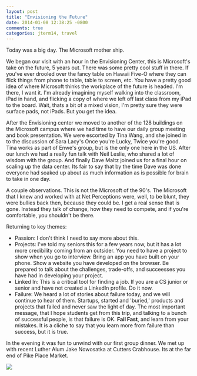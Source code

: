 ```yaml
---
layout: post
title: "Envisioning the Future"
date: 2014-01-08 12:38:25 -0800
comments: true
categories: jterm14, travel
---
```


Today was a big day.  The Microsoft mother ship.

We began our visit with an hour in the Envisioning Center, this is Microsoft's take on the future, 5 years out.  There was some pretty cool stuff in there.  If you've ever drooled over the fancy table on Hawaii Five-O where they can flick things from phone to table, table to screen, etc. You have a pretty good idea of where Microsoft thinks the workplace of the future is headed.  I'm there, I want it.  I'm already imagining myself walking into the classroom, iPad in hand, and flicking a copy of where we left off last class from my iPad to the board.  Wait, thats a bit of a mixed vision, I'm pretty sure they were surface pads, not iPads.  But you get the idea.

After the Envisioning center we moved to another of the 128 buildings on the Microsoft campus where we had time to have our daily group meeting and book presentation.  We were escorted by Tina Wang, and she joined in to the discussion of Sara Lacy's Once you're Lucky, Twice you're good.  Tina works as part of Enwe's group, but is the only one here in the US.  After our lunch we had a really fun talk with Neil Leslie, who shared a lot of wisdom with the group.  And finally Dave Maltz joined us for a final hour on scaling up the data center.  Its fair to say that by the time Dave was done everyone had soaked up about as much information as is possible for brain to take in one day.

A couple observations.  This is not the Microsoft of the 90's.  The Microsoft that I knew and worked with at Net Perceptions were, well, to be blunt, they were bullies back then, because they could be.  I get a real sense that is gone.  Instead they talk of change, how they need to compete, and if you're comfortable, you shouldn't be there.

Returning to key themes:

* Passion:  I don't think I need to say more about this.
* Projects:  I've told my seniors this for a few years now, but it has a lot more credibility coming from an outsider.  You need to have a project to show when you go to interview.  Bring an app you have built on your phone.  Show a website you have developed on the browser.  Be prepared to talk about the challenges, trade-offs, and succeesses you have had in developing your project.
* Linked In:  This is a critical tool for finding a job.  If you are a CS junior or senior and have not created a LinkedIn profile.  Do it now.
* Failure:  We heard a lot of stories about failure today, and we will continue to hear of them.  Startups, started and 'buried,' products and projects that failed and never saw the light of day.  The most important message, that I hope students get from this trip, and talking to a bunch of successful people, is that failure is OK.  **Fail Fast**, and learn from your mistakes.  It is a cliche to say that you learn more from failure than success, but it is true.

In the evening it was fun to unwind with our first group dinner.  We met up with recent Luther Alum Jake Nowosatka at Cutters Crabhouse.  Its at the far end of Pike Place Market.

![](/images/JTerm14/PikePlace.jpg)

